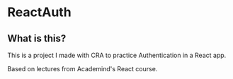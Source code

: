 # ReactAuth

## What is this?

This is a project I made with CRA to practice Authentication in a React app.

Based on lectures from Academind's React course.

<!-- ## Can I see it?

Yes! It's uploaded on Netlify [here](https://react-router-9.netlify.app/). -->
